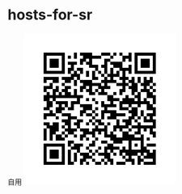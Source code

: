 # hosts-for-sr
自用
![Image text](https://raw.githubusercontent.com/windmiles/img-folder/master/hosts-for-sr.png)
